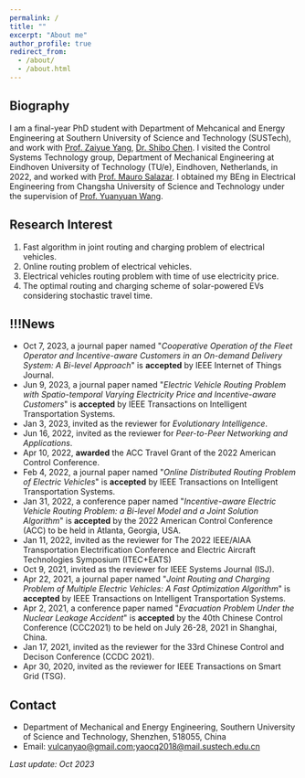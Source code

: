 ```yaml
---
permalink: /
title: ""
excerpt: "About me"
author_profile: true
redirect_from: 
  - /about/
  - /about.html
---
```


Biography
------
I am a final-year PhD student with Department of Mehcanical and Energy Engineering at Southern University of Science and Technology (SUSTech), and work with [Prof. Zaiyue Yang](https://scholar.google.com/citations?user=u0HM84UAAAAJ&hl=en), [Dr. Shibo Chen](https://ieeexplore.ieee.org/author/37085338569). I visited the Control Systems Technology group, Department of Mechanical Engineering at Eindhoven University of Technology (TU/e), Eindhoven, Netherlands, in 2022, and worked with [Prof. Mauro Salazar](https://scholar.google.ch/citations?user=0Z9zTYwAAAAJ&hl=en). I obtained my BEng in Electrical Engineering from Changsha University of Science and Technology under the supervision of [Prof. Yuanyuan Wang](https://orcid.org/0000-0002-9575-3712).

Research Interest
------
1. Fast algorithm in joint routing and charging problem of electrical vehicles.
2. Online routing problem of electrical vehicles.
3. Electrical vehicles routing problem with time of use electricity price.
4. The optimal routing and charging scheme of solar-powered EVs considering stochastic travel time.



!!!News
------
* Oct 7, 2023, a journal paper named "_Cooperative Operation of the Fleet Operator and Incentive-aware Customers in an On-demand Delivery System: A Bi-level Approach_" is **accepted** by IEEE Internet of Things Journal.
*  Jun 9, 2023, a journal paper named "_Electric Vehicle Routing Problem with Spatio-temporal Varying Electricity Price and Incentive-aware Customers_" is **accepted** by IEEE Transactions on Intelligent Transportation Systems.
* Jan 3, 2023, invited as the reviewer for _Evolutionary Intelligence_.
* Jun 16, 2022, invited as the reviewer for _Peer-to-Peer Networking and Applications_. 
* Apr 10, 2022, **awarded** the ACC Travel Grant of the 2022 American Control Conference.
* Feb 4, 2022, a journal paper named "_Online Distributed Routing Problem of Electric Vehicles_" is **accepted** by IEEE Transactions on Intelligent Transportation Systems.
* Jan 31, 2022, a conference paper named "_Incentive-aware Electric Vehicle Routing Problem: a Bi-level Model and a Joint Solution Algorithm_" is **accepted** by the 2022 American Control Conference (ACC) to be held in Atlanta, Georgia, USA.
* Jan 11, 2022, invited as the reviewer for The 2022 IEEE/AIAA Transportation Electrification Conference and Electric Aircraft Technologies Symposium (ITEC+EATS)
* Oct 9, 2021, invited as the reviewer for IEEE Systems Journal (ISJ). 
* Apr 22, 2021, a journal paper named "_Joint Routing and Charging Problem of Multiple Electric Vehicles: A Fast Optimization Algorithm_" is **accepted** by IEEE Transactions on Intelligent Transportation Systems.
* Apr 2, 2021, a conference paper named "_Evacuation Problem Under the Nuclear Leakage Accident_" is **accepted** by the 40th Chinese Control Conference (CCC2021) to be held on July 26-28, 2021 in Shanghai, China.
* Jan 17, 2021, invited as the reviewer for the 33rd Chinese Control and Decison Conference (CCDC 2021).
* Apr 30, 2020, invited as the reviewer for IEEE Transactions on Smart Grid (TSG). 


Contact
------
* Department of Mechanical and Energy Engineering, Southern University of Science and Technology, Shenzhen, 518055, China
* Email: vulcanyao@gmail.com;yaocq2018@mail.sustech.edu.cn


_Last update: Oct 2023_




